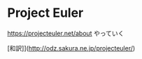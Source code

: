 # Project Euler

https://projecteuler.net/about やっていく

[和訳]](http://odz.sakura.ne.jp/projecteuler/)
